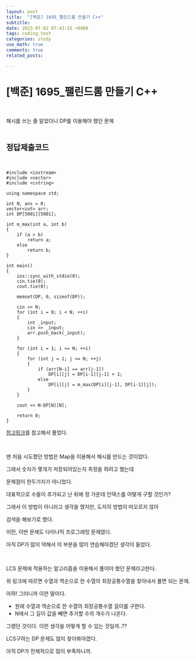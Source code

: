 ```yaml
---
layout: post
title:  "[백준] 1695_팰린드롬 만들기 C++"
subtitle:   
date: 2023-07-02 07:42:15 +0900
tags: coding_test
categories: study
use_math: true
comments: true
related_posts:

---
```


# [백준] 1695_팰린드롬 만들기 C++<br/>
<br/>

해시를 쓰는 줄 알았더니 DP를 이용해야 했던 문제<br/>
<br/>

## 정답제출코드<br/>
<Br/>

```
#include <iostream>
#include <vector>
#include <cstring>

using namespace std;

int N, ans = 0;
vector<int> arr;
int DP[5001][5001];

int m_max(int a, int b)
{
    if (a > b)
        return a;
    else
        return b;
}

int main()
{
    ios::sync_with_stdio(0);
    cin.tie(0);
    cout.tie(0);

    memset(DP, 0, sizeof(DP));

    cin >> N;
    for (int i = 0; i < N; ++i)
    {
        int _input;
        cin >> _input;
        arr.push_back(_input);
    }

    for (int i = 1; i <= N; ++i)
    {
        for (int j = 1; j <= N; ++j)
        {
            if (arr[N-i] == arr[j-1])
                DP[i][j] = DP[i-1][j-1] + 1;
            else
                DP[i][j] = m_max(DP[i][j-1], DP[i-1][j]);
        }
    }

    cout << N-DP[N][N];

    return 0;
}
```

[참고링크](https://ddiyeon.tistory.com/67)를 참고해서 풀었다.<br/>

<br/>

맨 처음 시도했던 방법은 Map을 이용해서 해시를 만드는 것이었다.<br/>

그래서 숫자가 몇개가 저장되어있는지 측정을 하려고 했는데<br/>

문제점이 한두가지가 아니었다.<br/>

대표적으로 수들이 추가되고 난 뒤에 정 가운데 인덱스를 어떻게 구할 것인가?<br/>

그래서 이 방법이 아니라고 생각을 했지만, 도저히 방법이 떠오르지 않아<br/>

검색을 해보기로 했다.<br/>

이런, 이번 문제도 다이나믹 프로그래밍 문제였다.<br/>

아직 DP가 많이 약해서 이 부분을 많이 연습해야겠단 생각이 들었다.<br/>

<br/>

LCS 문제에 적용하는 알고리즘을 이용해서 풀어야 했던 문제라고한다.<br/>

위 링크에 따르면 수열과 역순으로 한 수열의 최장공통수열을 찾아내서 풀면 되는 문제.<br/>

아하! 그러니까 이런 말이다.

- 원래 수열과 역순으로 한 수열의 최장공통수열 길이를 구한다.
- N에서 그 길이 값을 빼면 추가할 수의 개수가 나온다.

그랬던 것이다. 이런 생각을 어떻게 할 수 있는 것일까..??<br/>

LCS구하는 DP 문제도 많이 찾아봐야겠다.<br/>

아직 DP가 전체적으로 많이 부족하니까.<br/>